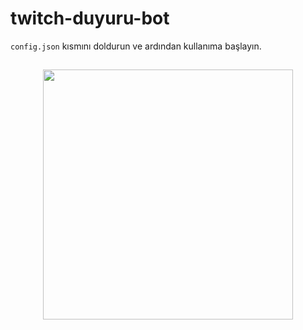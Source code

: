 # twitch-duyuru-bot

`config.json` kısmını doldurun ve ardından kullanıma başlayın.



<h2 align="center">
 <a href="https://discord.com/users/257864653663633408"><img  width="400px" src="https://lanyard.kyrie25.me/api/257864653663633408?decoration=true&useDisplayName=true&animationDuration=2s&waveColor=3256a8&imgStyle=square&imgBorderRadius=16px&bg=DD272700&idleMessage=Lzutti+Development"></a>
